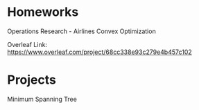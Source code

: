 # Homeworks

Operations Research - Airlines
Convex Optimization

Overleaf Link: https://www.overleaf.com/project/68cc338e93c279e4b457c102

# Projects

Minimum Spanning Tree